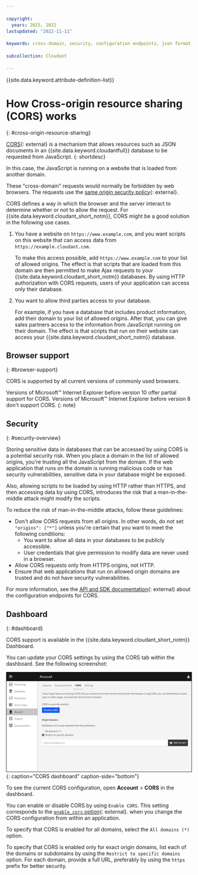 ```yaml
---

copyright:
  years: 2015, 2022
lastupdated: "2022-11-11"

keywords: cross-domain, security, configuration endpoints, json format, dashboard, set CORS configuration, read CORS configuration, IBM Cloudant Dashboard, same origin security policy

subcollection: Cloudant

---
```


{{site.data.keyword.attribute-definition-list}}

# How Cross-origin resource sharing (CORS) works
{: #cross-origin-resource-sharing}

[CORS](https://www.w3.org/wiki/CORS){: external} is a mechanism that allows resources
such as JSON documents in an {{site.data.keyword.cloudantfull}} database to be requested
from JavaScript.
{: shortdesc}

In this case, the JavaScript is running on a website that is loaded from another domain.

These "cross-domain" requests would normally be forbidden by web browsers. The requests use the [same origin security policy](https://en.wikipedia.org/wiki/Same-origin_policy){: external}.

CORS defines a way in which the browser and the server interact to determine whether or not to allow the request.
For {{site.data.keyword.cloudant_short_notm}},
CORS might be a good solution in the following use cases.

1.	You have a website on `https://www.example.com`, and you want scripts on this website that can access data from `https://example.cloudant.com`.

	To make this access possible,
	add `https://www.example.com` to your list of allowed origins.
	The effect is that scripts that are loaded from this domain are then
	permitted to make Ajax requests to your {{site.data.keyword.cloudant_short_notm}} databases.
	By using HTTP authorization with CORS requests,
	users of your application can access only their database.

2.	You want to allow third parties access to your database.

	For example, if you have a database that includes product information, add their domain to your list of allowed origins. After that, you can give sales partners access to the information from JavaScript running on their domain.
	The effect is that scripts that run on their website can access your {{site.data.keyword.cloudant_short_notm}} database.

## Browser support
{: #browser-support}

CORS is supported by all current versions of commonly used browsers.

Versions of Microsoft&trade; Internet Explorer before version 10 offer partial support for CORS. Versions of Microsoft&trade; Internet Explorer before version 8 don't support CORS.
{: note}

## Security
{: #security-overview}

Storing sensitive data in databases that can be accessed by using CORS is a potential security risk.
When you place a domain in the list of allowed origins,
you're trusting all the JavaScript from the domain.
If the web application that runs on the domain is running malicious code or has security vulnerabilities,
sensitive data in your database might be exposed.

Also,
allowing scripts to be loaded by using HTTP rather than HTTPS,
and then accessing data by using CORS,
introduces the risk that a man-in-the-middle attack might modify the scripts.

To reduce the risk of man-in-the-middle attacks, follow these guidelines:

-	Don't allow CORS requests from all origins.
	In other words,
	do not set `"origins": ["*"]` unless you're certain that you want to meet the following conditions:
	-	You want to allow all data in your databases to be publicly accessible.
	-	User credentials that give permission to modify data are never used in a browser.
-	Allow CORS requests only from HTTPS origins, not HTTP.
-	Ensure that web applications that run on allowed origin domains are trusted
	and do not have security vulnerabilities.

For more information, see the [API and SDK documentation](/apidocs/cloudant#getcorsinformation){: external} about the configuration endpoints for CORS.

## Dashboard
{: #dashboard}

CORS support is available in the {{site.data.keyword.cloudant_short_notm}} Dashboard.

You can update your CORS settings by using the CORS tab within the dashboard. See the following screenshot:

![CORS dashboard lets you connect to remote servers directly from the brower. Using CORS, you can host browser-based apps on static pages, and load data directly from {{site.data.keyword.cloudant_short_notm}}.](../images/corsdashboard.png){: caption="CORS dashboard" caption-side="bottom"}

To see the current CORS configuration,
open **Account** > **CORS** in the dashboard.

You can enable or disable CORS by using `Enable CORS`.
This setting corresponds to the [`enable_cors` option](/apidocs/cloudant#putcorsconfiguration){: external}.
when you change the CORS configuration from within an application.

To specify that CORS is enabled for all domains,
select the `All domains (*)` option.

To specify that CORS is enabled only for exact origin domains,
list each of the domains or subdomains by using the `Restrict to specific domains` option.
For each domain,
provide a full URL,
preferably by using the `https` prefix for better security.
